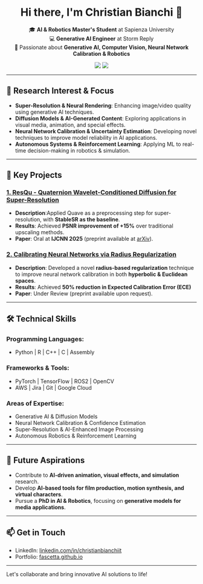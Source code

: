 
<h1 align="center">Hi there, I'm Christian Bianchi 👋</h1>

<p align="center">
  🎓 <b>AI & Robotics Master's Student</b> at Sapienza University<br>
  💻 <b>Generative AI Engineer</b> at Storm Reply<br>
  🚀 Passionate about <b>Generative AI, Computer Vision, Neural Network Calibration & Robotics</b>
</p>

<p align="center">
  <a href="https://www.linkedin.com/in/christianbianchiit/"><img src="https://img.shields.io/badge/LinkedIn-Christian%20Bianchi-blue?style=flat-square&logo=linkedin"></a>
  <a href="https://fascetta.github.io/"><img src="https://img.shields.io/badge/Portfolio-fascetta.github.io-orange?style=flat-square&logo=github"></a>
</p>

---

## 🔭 Research Interest & Focus

- **Super-Resolution & Neural Rendering**: Enhancing image/video quality using generative AI techniques.
- **Diffusion Models & AI-Generated Content**: Exploring applications in visual media, animation, and special effects.
- **Neural Network Calibration & Uncertainty Estimation**: Developing novel techniques to improve model reliability in AI applications.
- **Autonomous Systems & Reinforcement Learning**: Applying ML to real-time decision-making in robotics & simulation.

---

## 🌟 Key Projects

### [1. ResQu - Quaternion Wavelet-Conditioned Diffusion for Super-Resolution](https://github.com/Fascetta/ResQu)
- **Description**:Applied Quave as a preprocessing step for super-resolution, with **StableSR as the baseline**.
- **Results**: Achieved **PSNR improvement of +15%** over traditional upscaling methods.
- **Paper**: Oral at **IJCNN 2025** (preprint available at [arXiv](https://arxiv.org/abs/2505.00334)).

### [2. Calibrating Neural Networks via Radius Regularization](https://github.com/Fascetta/CPHNN)
- **Description**: Developed a novel **radius-based regularization** technique to improve neural network calibration in both **hyperbolic & Euclidean spaces**.
- **Results**: Achieved **50% reduction in Expected Calibration Error (ECE)**
- **Paper**: Under Review (preprint available upon request).

---

## 🛠️ Technical Skills

### Programming Languages:
- Python | R | C++ | C | Assembly

### Frameworks & Tools:
- PyTorch | TensorFlow | ROS2 | OpenCV
- AWS | Jira | Git | Google Cloud

### Areas of Expertise:
- Generative AI & Diffusion Models
- Neural Network Calibration & Confidence Estimation
- Super-Resolution & AI-Enhanced Image Processing
- Autonomous Robotics & Reinforcement Learning

---

## 📌 Future Aspirations

- Contribute to **AI-driven animation, visual effects, and simulation** research.
- Develop **AI-based tools for film production, motion synthesis, and virtual characters**.
- Pursue a **PhD in AI & Robotics**, focusing on **generative models for media applications**.

---

## 📫 Get in Touch

- LinkedIn: [linkedin.com/in/christianbianchiit](https://www.linkedin.com/in/christianbianchiit)
- Portfolio: [fascetta.github.io](https://fascetta.github.io)

---

Let's collaborate and bring innovative AI solutions to life!

